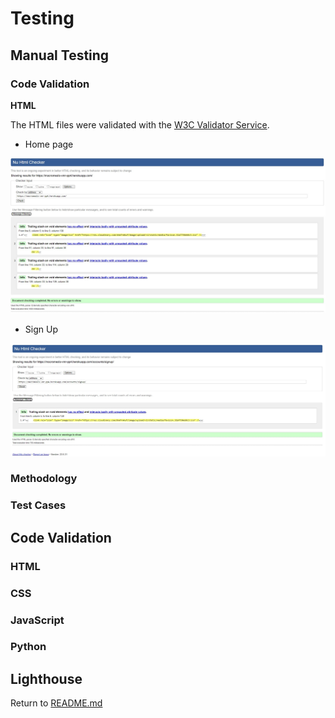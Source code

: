 # **Testing**

## **Manual Testing**

### **Code Validation**

**HTML**

The HTML files were validated with the [W3C Validator Service](https://validator.w3.org/).

- Home page

![html-validation-home](docs/html-validation-home-page.jpg)

- Sign Up

![html-validation-signup](docs/html-validation-signup.jpg)

### **Methodology**

### **Test Cases**

## **Code Validation**

### **HTML**

### **CSS**

### **JavaScript**

### **Python**

## **Lighthouse**

Return to [README.md](README.md#macromeals-pp4)